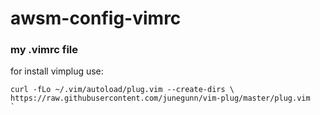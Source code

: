 # awsm-config-vimrc

### my .vimrc file

for install vimplug use:
```
curl -fLo ~/.vim/autoload/plug.vim --create-dirs \
https://raw.githubusercontent.com/junegunn/vim-plug/master/plug.vim
`

